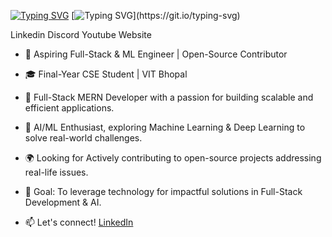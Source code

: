 
[![Typing SVG](https://readme-typing-svg.demolab.com?font=Fira+Code&duration=1&pause=1000&color=F78249&background=FF315400&repeat=false&width=250&lines=Myself+Gourav+Yadav+%2C)](https://git.io/typing-svg) [![Typing SVG](https://readme-typing-svg.demolab.com?font=Fira+Code&pause=1000&color=09D0F7&background=FF315400&width=435&lines=Hello+there+%F0%9F%91%8B+%2C;I+am+a+Full+stack+developer;and+a+AI%26ML+enthusiast;With+a+Passion+of+coding.)](https://git.io/typing-svg)

Linkedin Discord Youtube Website

+ 🚀 Aspiring Full-Stack & ML Engineer | Open-Source Contributor
+ 🎓 Final-Year CSE Student | VIT Bhopal
+ 🔹 Full-Stack MERN Developer with a passion for building scalable and efficient applications.
+ 🤖 AI/ML Enthusiast, exploring Machine Learning & Deep Learning to solve real-world challenges.
+ 🌍 Looking for Actively contributing to open-source projects addressing real-life issues.
+ 🎯 Goal: To leverage technology for impactful solutions in Full-Stack Development & AI.

+ 📫 Let's connect! [LinkedIn](https://www.linkedin.com/in/gourav-yadavvit/)

<!---
Gauravdevlo/Gauravdevlo is a ✨ special ✨ repository because its `README.md` (this file) appears on your GitHub profile.
You can click the Preview link to take a look at your changes.
--->
